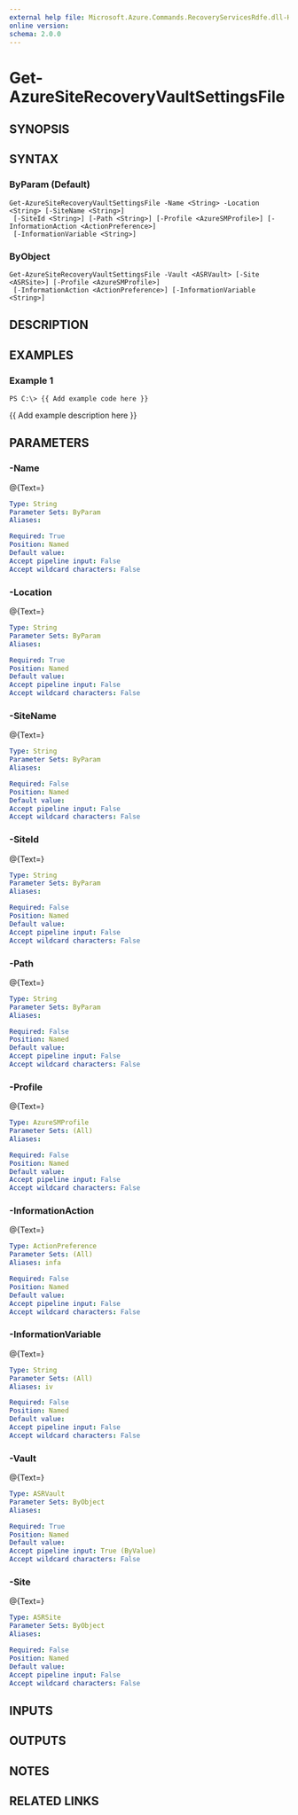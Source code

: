 ```yaml
---
external help file: Microsoft.Azure.Commands.RecoveryServicesRdfe.dll-Help.xml
online version: 
schema: 2.0.0
---
```


# Get-AzureSiteRecoveryVaultSettingsFile
## SYNOPSIS

## SYNTAX

### ByParam (Default)
```
Get-AzureSiteRecoveryVaultSettingsFile -Name <String> -Location <String> [-SiteName <String>]
 [-SiteId <String>] [-Path <String>] [-Profile <AzureSMProfile>] [-InformationAction <ActionPreference>]
 [-InformationVariable <String>]
```

### ByObject
```
Get-AzureSiteRecoveryVaultSettingsFile -Vault <ASRVault> [-Site <ASRSite>] [-Profile <AzureSMProfile>]
 [-InformationAction <ActionPreference>] [-InformationVariable <String>]
```

## DESCRIPTION

## EXAMPLES

### Example 1
```
PS C:\> {{ Add example code here }}
```

{{ Add example description here }}

## PARAMETERS

### -Name
@{Text=}

```yaml
Type: String
Parameter Sets: ByParam
Aliases: 

Required: True
Position: Named
Default value: 
Accept pipeline input: False
Accept wildcard characters: False
```

### -Location
@{Text=}

```yaml
Type: String
Parameter Sets: ByParam
Aliases: 

Required: True
Position: Named
Default value: 
Accept pipeline input: False
Accept wildcard characters: False
```

### -SiteName
@{Text=}

```yaml
Type: String
Parameter Sets: ByParam
Aliases: 

Required: False
Position: Named
Default value: 
Accept pipeline input: False
Accept wildcard characters: False
```

### -SiteId
@{Text=}

```yaml
Type: String
Parameter Sets: ByParam
Aliases: 

Required: False
Position: Named
Default value: 
Accept pipeline input: False
Accept wildcard characters: False
```

### -Path
@{Text=}

```yaml
Type: String
Parameter Sets: ByParam
Aliases: 

Required: False
Position: Named
Default value: 
Accept pipeline input: False
Accept wildcard characters: False
```

### -Profile
@{Text=}

```yaml
Type: AzureSMProfile
Parameter Sets: (All)
Aliases: 

Required: False
Position: Named
Default value: 
Accept pipeline input: False
Accept wildcard characters: False
```

### -InformationAction
@{Text=}

```yaml
Type: ActionPreference
Parameter Sets: (All)
Aliases: infa

Required: False
Position: Named
Default value: 
Accept pipeline input: False
Accept wildcard characters: False
```

### -InformationVariable
@{Text=}

```yaml
Type: String
Parameter Sets: (All)
Aliases: iv

Required: False
Position: Named
Default value: 
Accept pipeline input: False
Accept wildcard characters: False
```

### -Vault
@{Text=}

```yaml
Type: ASRVault
Parameter Sets: ByObject
Aliases: 

Required: True
Position: Named
Default value: 
Accept pipeline input: True (ByValue)
Accept wildcard characters: False
```

### -Site
@{Text=}

```yaml
Type: ASRSite
Parameter Sets: ByObject
Aliases: 

Required: False
Position: Named
Default value: 
Accept pipeline input: False
Accept wildcard characters: False
```

## INPUTS

## OUTPUTS

## NOTES

## RELATED LINKS

